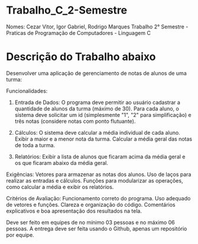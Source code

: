 # Trabalho_C_2-Semestre

Nomes: Cezar Vitor, Igor Gabriel, Rodrigo Marques
Trabalho 2° Semestre - Praticas de Programação de Computadores - Linguagem C

# Descrição do Trabalho abaixo

Desenvolver uma aplicação de gerenciamento de notas de alunos de uma turma:

Funcionalidades:
1. Entrada de Dados:
O programa deve permitir ao usuário cadastrar a quantidade de alunos da turma (máximo de 30).
Para cada aluno, o sistema deve solicitar um id (simplesmente "1", "2" para simplificação) e três notas (considere notas com ponto flutuante).

2. Cálculos:
O sistema deve calcular a média individual de cada aluno.
Exibir a maior e a menor nota da turma.
Calcular a média geral das notas de toda a turma.

3. Relatórios:
Exibir a lista de alunos que ficaram acima da média geral e os que ficaram abaixo da média geral.

Exigências:
Vetores para armazenar as notas dos alunos.
Uso de laços para realizar as entradas e cálculos.
Funções para modularizar as operações, como calcular a média e exibir os relatórios.

Critérios de Avaliação:
Funcionamento correto do programa.
Uso adequado de vetores e funções.
Clareza e organização do código.
Comentários explicativos e boa apresentação dos resultados na tela.

Deve ser feito em equipes de no mínimo 03 pessoas e no máximo 06 pessoas.
A entrega deve ser feita usando o Github, apenas um repositório por equipe.